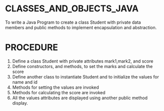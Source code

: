 # CLASSES_AND_OBJECTS_JAVA
To write a Java Program to create a class Student with private data members and public methods to implement encapsulation and abstraction.

# PROCEDURE
1) Define a class Student with private attributes mark1,mark2, and score
2) Define constructors, and methods, to set the marks and calculate the score
3) Define another class to instantiate Student and to initialize the values for name and id
4) Methods for setting the values are invoked
5) Methods for calculating the score are invoked
6) All the values attributes are displayed using another public method display.
